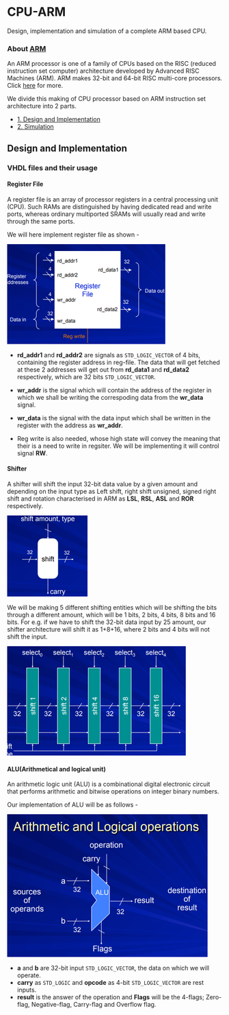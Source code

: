 # CPU-ARM
Design, implementation and simulation of a complete ARM based CPU.

### About [ARM](https://www.arm.com/)

An ARM processor is one of a family of CPUs based on the RISC (reduced instruction set computer) architecture developed by Advanced RISC Machines (ARM). ARM makes 32-bit and 64-bit RISC multi-core processors. Click [here](https://en.wikipedia.org/wiki/ARM_architecture) for more.

We divide this making of CPU processor based on ARM instruction set architecture into 2 parts.

- <a href="#part1">1. Design and Implementation</a>
- <a href="#part2">2. Simulation</a>

## Design and Implementation

### VHDL files and their usage

#### Register File

A register file is an array of processor registers in a central processing unit (CPU). Such RAMs are distinguished by having dedicated read and write ports, whereas ordinary multiported SRAMs will usually read and write through the same ports.

We will here implement register file as shown -

![register file](img/regi2ports.png)

- **rd_addr1** and **rd_addr2** are signals as `STD_LOGIC_VECTOR` of 4 bits, containing the register address in reg-file. The data that will get fetched at these 2 addresses will get out from **rd_data1** and **rd_data2** respectively, which are 32 bits `STD_LOGIC_VECTOR`.

- **wr_addr** is the signal which will contain the address of the register in which we shall be writing the correspoding data from the **wr_data** signal.

- **wr_data** is the signal with the data input which shall be written in the register with the address as **wr_addr**.

- Reg write is also needed, whose high state will convey the meaning that their is a need to write in regsiter. We will be implementing it will control signal **RW**. 


#### Shifter

A shifter will shift the input 32-bit data value by a given amount and depending on the input type as Left shift, right shift unsigned, signed right shift and rotation characterised in ARM as **LSL**, **RSL**, **ASL** and **ROR** respectively.

![Shifter](img/shift.png)

We will be making 5 different shifting entities which will be shifting the bits through a different amount, which will be 1 bits, 2 bits, 4 bits, 8 bits and 16 bits. For e.g. if we have to shift the 32-bit data input by 25 amount, our shifter architecture will shift it as 1+8+16, where 2 bits and 4 bits will not shift the input.

![shift-entities](img/shifting.png)


#### ALU(Arithmetical and logical unit)

An arithmetic logic unit (ALU) is a combinational digital electronic circuit that performs arithmetic and bitwise operations on integer binary numbers. 

Our implementation of ALU will be as follows -

![ALU](img/alu.png)

- **a** and **b** are 32-bit input `STD_LOGIC_VECTOR`, the data on which we will operate.
- **carry** as `STD_LOGIC` and **opcode** as 4-bit `STD_LOGIC_VECTOR` are rest inputs.
- **result** is the answer of the operation and **Flags** will be the 4-flags; Zero-flag, Negative-flag, Carry-flag and Overflow flag.